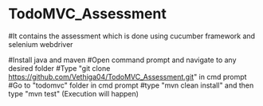 # TodoMVC_Assessment
#It contains the assessment which is done using cucumber framework and selenium webdriver

#Install java and maven
#Open command prompt and navigate to any desired folder
#Type "git clone https://github.com/Vethiga04/TodoMVC_Assessment.git" in cmd prompt
#Go to "todomvc" folder in cmd prompt
#type "mvn clean install" and then type "mvn test" (Execution will happen)
